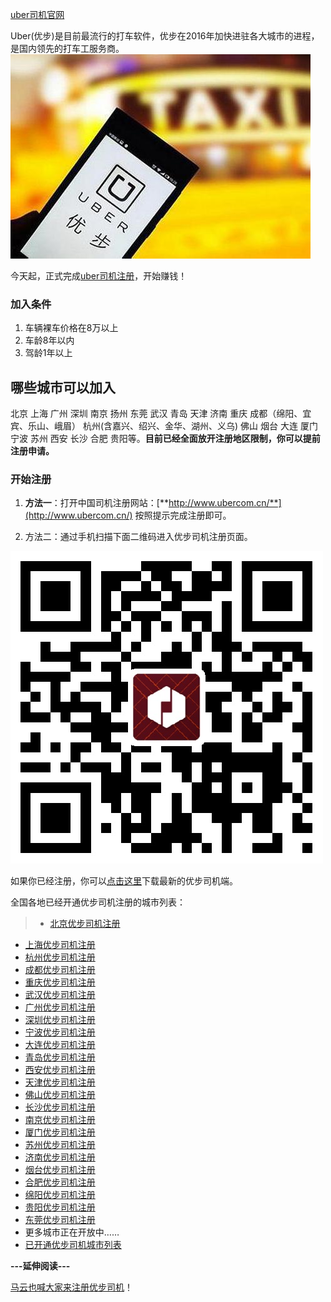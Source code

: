 [uber司机官网](http://www.ubercom.cn/)

Uber(优步)是目前最流行的打车软件，优步在2016年加快进驻各大城市的进程，是国内领先的打车工服务商。
![优步司机注册教程_uber司机注册流程图](web/images/img/uberpic.jpg)

今天起，正式完成[uber司机注册](http://www.ubercom.cn/)，开始赚钱！


### 加入条件
1. 车辆裸车价格在8万以上
2. 车龄8年以内
3. 驾龄1年以上

## 哪些城市可以加入
北京 上海 广州 深圳 南京 扬州 东莞 武汉 青岛 天津 济南 重庆 成都（绵阳、宜宾、乐山、峨眉） 杭州(含嘉兴、绍兴、金华、湖州、义乌) 佛山 烟台 大连 厦门 宁波 苏州 西安 长沙 合肥 贵阳等。**目前已经全面放开注册地区限制，你可以提前注册申请。**

### 开始注册
1. **方法一**：打开中国司机注册网站：[**http://www.ubercom.cn/**](http://www.ubercom.cn/) 
按照提示完成注册即可。

2. 方法二：通过手机扫描下面二维码进入优步司机注册页面。

![优步司机注册_下载二维码](web/images/img/uberqrcode.jpg)

如果你已经注册，你可以[点击这里](http://www.youbusiji.com/download/)下载最新的优步司机端。 

全国各地已经开通优步司机注册的城市列表：
>* [北京优步司机注册](http://www.youbusiji.com/zhuce-beijing/)
* [上海优步司机注册](http://www.youbusiji.com/zhuce-shanghai/)
* [杭州优步司机注册](http://www.youbusiji.com/zhuce-hangzhou/)
* [成都优步司机注册](http://www.youbusiji.com/zhuce-chengdu/)
* [重庆优步司机注册](http://www.youbusiji.com/zhuce-chongqing/)
* [武汉优步司机注册](http://www.youbusiji.com/zhuce-wuhan/)
* [广州优步司机注册](http://www.youbusiji.com/zhuce-guangzhlou/)
* [深圳优步司机注册](http://www.youbusiji.com/zhuce-shenzhen/)
* [宁波优步司机注册](http://www.youbusiji.com/zhuce-ningbo/)
* [大连优步司机注册](http://www.youbusiji.com/zhuce-dalian/)
* [青岛优步司机注册](http://www.youbusiji.com/zhuce-qingdao/)
* [西安优步司机注册](http://www.youbusiji.com/zhuce-xian/)
* [天津优步司机注册](http://www.youbusiji.com/zhuce-tianjin/)
* [佛山优步司机注册](http://www.youbusiji.com/zhuce-foshan/)
* [长沙优步司机注册](http://www.youbusiji.com/zhuce-changsha/)
* [南京优步司机注册](http://www.youbusiji.com/zhuce-nanjing/)
* [厦门优步司机注册](http://www.youbusiji.com/zhuce-xiamen/)
* [苏州优步司机注册](http://www.youbusiji.com/zhuce-suzhou/)
* [济南优步司机注册](http://www.youbusiji.com/zhuce-jinan/)
* [烟台优步司机注册](http://www.youbusiji.com/zhuce-yantai/)
* [合肥优步司机注册](http://www.youbusiji.com/zhuce-hefei/)
* [绵阳优步司机注册](http://www.youbusiji.com/zhuce-mianyang/)
* [贵阳优步司机注册](http://www.youbusiji.com/zhuce-guiyang/)
* [东莞优步司机注册](http://www.youbusiji.com/zhuce-dongguan/)
* 更多城市正在开放中……
* [已开通优步司机城市列表](http://www.youbusiji.com/city/)


**---延伸阅读---**

[马云也喊大家来注册优步司机](http://www.youbusiji.com/mayun-zhuce/)！